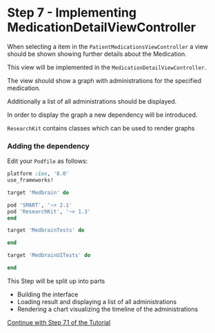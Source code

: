 # Step 7 - Implementing MedicationDetailViewController

When selecting a item in the `PatientMedicationsViewController` a view should be shown showing further details about the Medication.

This view will be implemented in the `MedicationDetailViewController`.

The view should show a graph with administrations for the specified medication.

Additionally a list of all administrations should be displayed.

In order to display the graph a new dependency will be introduced.

`ResearchKit` contains classes which can be used to render graphs

### Adding the dependency

Edit your `Podfile` as follows:

```ruby
platform :ios, '8.0'
use_frameworks!

target 'Medbrain' do

pod 'SMART', '~> 2.1'
pod 'ResearchKit', '~> 1.3'
end

target 'MedbrainTests' do

end

target 'MedbrainUITests' do

end
```

This Step will be split up into parts
- Building the interface
- Loading result and displaying a list of all administrations
- Rendering a chart visualizing the timeline of the administrations

[Continue with Step 7.1 of the Tutorial](STEP7-1.md)
